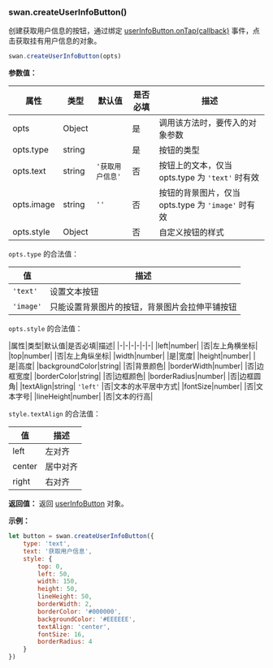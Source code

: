 ### swan.createUserInfoButton()

创建获取用户信息的按钮，通过绑定 [userInfoButton.onTap(callback)](#userInfoButton-onTap) 事件，点击获取挂有用户信息的对象。

```js
swan.createUserInfoButton(opts)
```

**参数值：**

|属性|类型|默认值|是否必填|描述|
|-|-|-|-|-|
|opts|Object| |是|调用该方法时，要传入的对象参数|
|opts.type|string| |是|按钮的类型|
|opts.text|string| `'获取用户信息'` |否|按钮上的文本，仅当 opts.type 为 `'text'` 时有效|
|opts.image|string| `''` |否|按钮的背景图片，仅当 opts.type 为 `'image'` 时有效|
|opts.style|Object| |否|自定义按钮的样式|

`opts.type` 的合法值：

|值|描述|
|-|-|
| `'text'` |设置文本按钮|
| `'image'` |只能设置背景图片的按钮，背景图片会拉伸平铺按钮|

`opts.style` 的合法值：

|属性|类型|默认值|是否必填|描述|
|-|-|-|-|-|-|
|left|number| |否|左上角横坐标|
|top|number| |否|左上角纵坐标|
|width|number| |是|宽度|
|height|number| |是|高度|
|backgroundColor|string| |否|背景颜色|
|borderWidth|number| |否|边框宽度|
|borderColor|string| |否|边框颜色|
|borderRadius|number| |否|边框圆角|
|textAlign|string| `'left'` |否|文本的水平居中方式|
|fontSize|number| |否|文本字号|
|lineHeight|number| |否|文本的行高|

`style.textAlign` 的合法值：

|值|描述|
|-|-|
|left|左对齐|
|center|居中对齐|
|right|右对齐|

**返回值：**
返回 [userInfoButton](#userInfoButton) 对象。

**示例：**

```js
let button = swan.createUserInfoButton({
    type: 'text',
    text: '获取用户信息',
    style: {
        top: 0,
        left: 50,
        width: 150,
        height: 50,
        lineHeight: 50,
        borderWidth: 2,
        borderColor: '#000000',
        backgroundColor: '#EEEEEE',
        textAlign: 'center',
        fontSize: 16,
        borderRadius: 4
    }
})
```